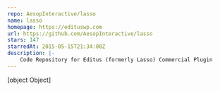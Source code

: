 ```yaml
---
repo: AesopInteractive/lasso
name: lasso
homepage: https://edituswp.com
url: https://github.com/AesopInteractive/lasso
stars: 147
starredAt: 2015-05-15T21:34:00Z
description: |-
    Code Repository for Editus (formerly Lasso) Commercial Plugin
---
```


[object Object]
